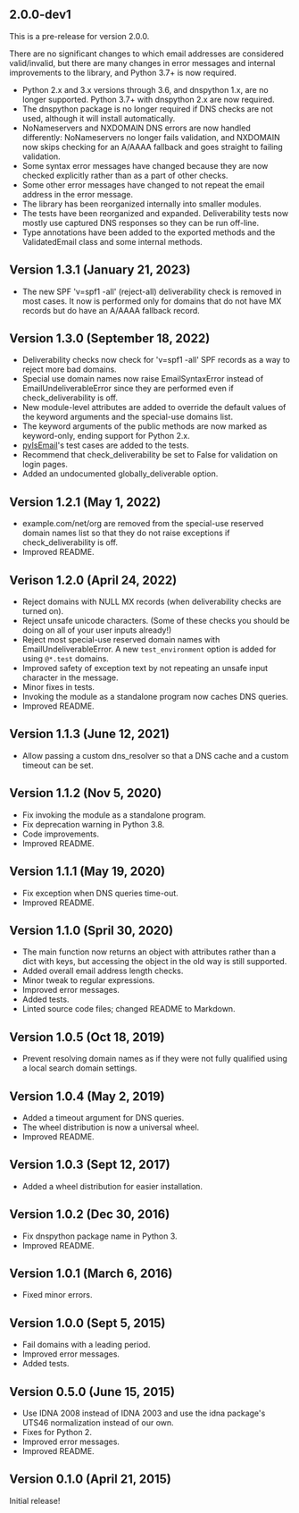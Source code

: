 2.0.0-dev1
----------

This is a pre-release for version 2.0.0.

There are no significant changes to which email addresses are considered valid/invalid, but there are many changes in error messages and internal improvements to the library, and Python 3.7+ is now required.

* Python 2.x and 3.x versions through 3.6, and dnspython 1.x, are no longer supported. Python 3.7+ with dnspython 2.x are now required.
* The dnspython package is no longer required if DNS checks are not used, although it will install automatically.
* NoNameservers and NXDOMAIN DNS errors are now handled differently: NoNameservers no longer fails validation, and NXDOMAIN now skips checking for an A/AAAA fallback and goes straight to failing validation.
* Some syntax error messages have changed because they are now checked explicitly rather than as a part of other checks.
* Some other error messages have changed to not repeat the email address in the error message.
* The library has been reorganized internally into smaller modules.
* The tests have been reorganized and expanded. Deliverability tests now mostly use captured DNS responses so they can be run off-line.
* Type annotations have been added to the exported methods and the ValidatedEmail class and some internal methods.

Version 1.3.1 (January 21, 2023)
--------------------------------

* The new SPF 'v=spf1 -all' (reject-all) deliverability check is removed in most cases. It now is performed only for domains that do not have MX records but do have an A/AAAA fallback record.

Version 1.3.0 (September 18, 2022)
----------------------------------

* Deliverability checks now check for 'v=spf1 -all' SPF records as a way to reject more bad domains.
* Special use domain names now raise EmailSyntaxError instead of EmailUndeliverableError since they are performed even if check_deliverability is off.
* New module-level attributes are added to override the default values of the keyword arguments and the special-use domains list.
* The keyword arguments of the public methods are now marked as keyword-only, ending support for Python 2.x.
* [pyIsEmail](https://github.com/michaelherold/pyIsEmail)'s test cases are added to the tests.
* Recommend that check_deliverability be set to False for validation on login pages.
* Added an undocumented globally_deliverable option.

Version 1.2.1 (May 1, 2022)
---------------------------

* example.com/net/org are removed from the special-use reserved domain names list so that they do not raise exceptions if check_deliverability is off.
* Improved README.

Verison 1.2.0 (April 24, 2022)
------------------------------

* Reject domains with NULL MX records (when deliverability checks
  are turned on).
* Reject unsafe unicode characters. (Some of these checks you should
  be doing on all of your user inputs already!)
* Reject most special-use reserved domain names with EmailUndeliverableError. A new `test_environment` option is added for using `@*.test` domains.
* Improved safety of exception text by not repeating an unsafe input character in the message.
* Minor fixes in tests.
* Invoking the module as a standalone program now caches DNS queries.
* Improved README.

Version 1.1.3 (June 12, 2021)
-----------------------------

* Allow passing a custom dns_resolver so that a DNS cache and a custom timeout can be set.

Version 1.1.2 (Nov 5, 2020)
---------------------------

* Fix invoking the module as a standalone program.
* Fix deprecation warning in Python 3.8.
* Code improvements.
* Improved README.

Version 1.1.1 (May 19, 2020)
----------------------------

* Fix exception when DNS queries time-out.
* Improved README.

Version 1.1.0 (Spril 30, 2020)
------------------------------

* The main function now returns an object with attributes rather than a dict with keys, but accessing the object in the old way is still supported.
* Added overall email address length checks.
* Minor tweak to regular expressions.
* Improved error messages.
* Added tests.
* Linted source code files; changed README to Markdown.

Version 1.0.5 (Oct 18, 2019)
----------------------------

* Prevent resolving domain names as if they were not fully qualified using a local search domain settings.

Version 1.0.4 (May 2, 2019)
---------------------------

* Added a timeout argument for DNS queries.
* The wheel distribution is now a universal wheel.
* Improved README.

Version 1.0.3 (Sept 12, 2017)
-----------------------------

* Added a wheel distribution for easier installation.

Version 1.0.2 (Dec 30, 2016)
----------------------------

* Fix dnspython package name in Python 3.
* Improved README.

Version 1.0.1 (March 6, 2016)
-----------------------------

* Fixed minor errors.

Version 1.0.0 (Sept 5, 2015)
----------------------------

* Fail domains with a leading period.
* Improved error messages.
* Added tests.

Version 0.5.0 (June 15, 2015)
-----------------------------

* Use IDNA 2008 instead of IDNA 2003 and use the idna package's UTS46 normalization instead of our own.
* Fixes for Python 2.
* Improved error messages.
* Improved README.

Version 0.1.0 (April 21, 2015)
------------------------------

Initial release!
